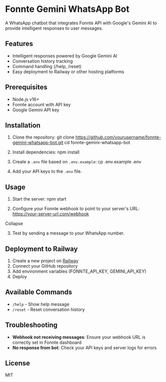 # Fonnte Gemini WhatsApp Bot

A WhatsApp chatbot that integrates Fonnte API with Google's Gemini AI to provide intelligent responses to user messages.

## Features

- Intelligent responses powered by Google Gemini AI
- Conversation history tracking
- Command handling (/help, /reset)
- Easy deployment to Railway or other hosting platforms

## Prerequisites

- Node.js v16+
- Fonnte account with API key
- Google Gemini API key

## Installation

1. Clone the repository:
git clone https://github.com/yourusername/fonnte-gemini-whatsapp-bot.git
cd fonnte-gemini-whatsapp-bot



2. Install dependencies:
npm install



3. Create a `.env` file based on `.env.example`:
cp .env.example .env



4. Add your API keys to the `.env` file.

## Usage

1. Start the server:
npm start



2. Configure your Fonnte webhook to point to your server's URL:
https://your-server-url.com/webhook


Collapse

3. Test by sending a message to your WhatsApp number.

## Deployment to Railway

1. Create a new project on [Railway](https://railway.app/)
2. Connect your GitHub repository
3. Add environment variables (FONNTE_API_KEY, GEMINI_API_KEY)
4. Deploy

## Available Commands

- `/help` - Show help message
- `/reset` - Reset conversation history

## Troubleshooting

- **Webhook not receiving messages**: Ensure your webhook URL is correctly set in Fonnte dashboard
- **No response from bot**: Check your API keys and server logs for errors

## License

MIT

